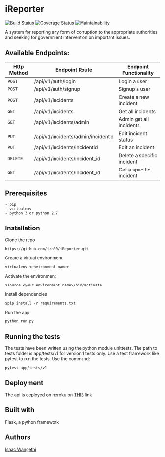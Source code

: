# iReporter

[![Build Status](https://travis-ci.org/izo30/iReporter.svg?branch=develop)](https://travis-ci.org/izo30/iReporter) [![Coverage Status](https://coveralls.io/repos/github/izo30/iReporter/badge.svg?branch=ch-add-tests-162368098)](https://coveralls.io/github/izo30/iReporter?branch=ch-add-tests-162368098) [![Maintainability](https://api.codeclimate.com/v1/badges/ef698b481f64d9160d87/maintainability)](https://codeclimate.com/github/izo30/iReporter/maintainability)

A system for reporting any form of corruption to the appropriate authorities and seeking for government intervention on important issues.

## Available Endpoints:

| Http Method | Endpoint Route | Endpoint Functionality
| --- | --- | --- |
| `POST` | /api/v1/auth/login | Login a user |
| `POST` | /api/v1/auth/signup | Signup a user |
| `POST` | /api/v1/incidents | Create a new incident |
| `GET` | /api/v1/incidents | Get all incidents |
| `GET` | /api/v1/incidents/admin | Admin get all incidents |
| `PUT` | /api/v1/incidents/admin/incidentid | Edit incident status |
| `PUT` | /api/v1/incidents/incidentid | Edit an incident |
| `DELETE` | /api/v1/incidents/incident_id | Delete a specific incident |
| `GET` | /api/v1/incidents/incident_id | Get a specific incident |

## Prerequisites

```
- pip
- virtualenv
- python 3 or python 2.7
```

## Installation
Clone the repo
```
https://github.com/izo30/iReporter.git
```
Create a virtual environment
```
virtualenv <environment name>
```
Activate the environment
```
$source <your environment name>/bin/activate
```
Install dependencies
```
$pip install -r requirements.txt
```
Run the app
```
python run.py
```

## Running the tests
The tests have been written using the python module unittests. The path to tests folder is app/tests/v1 for version 1 tests only. Use a test framework like pytest to run the tests. Use the command:
```
pytest app/tests/v1
```

## Deployment
The api is deployed on heroku on [THIS](https://kbucket-api-heroku-ireporter.herokuapp.com/api/v1/ "Heroku Link") link

## Built with
Flask, a python framework

## Authors
[Isaac Wangethi](https://github.com/izo30 "Isaac Wangethi")

